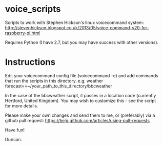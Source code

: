 voice_scripts
=============

Scripts to work with Stephen Hickson's linux voicecommand system:
http://stevenhickson.blogspot.co.uk/2013/05/voice-command-v20-for-raspberry-pi.html

Requires Python (I have 2.7, but you may have success with other versions).


Instructions
============

Edit your voicecommand config file (voicecommand -e) and add commands that run the scripts in this directory.
e.g.
weather forecast==~/your_path_to_this_directory/bbcweather

In the case of the bbcweather script, it passes in a location code (currently Hertford, United Kingdom).  You may wish to customize this - see the script for more details.

Please make your own changes and send them to me, or (preferably) via a github pull request:
https://help.github.com/articles/using-pull-requests

Have fun!

Duncan.
